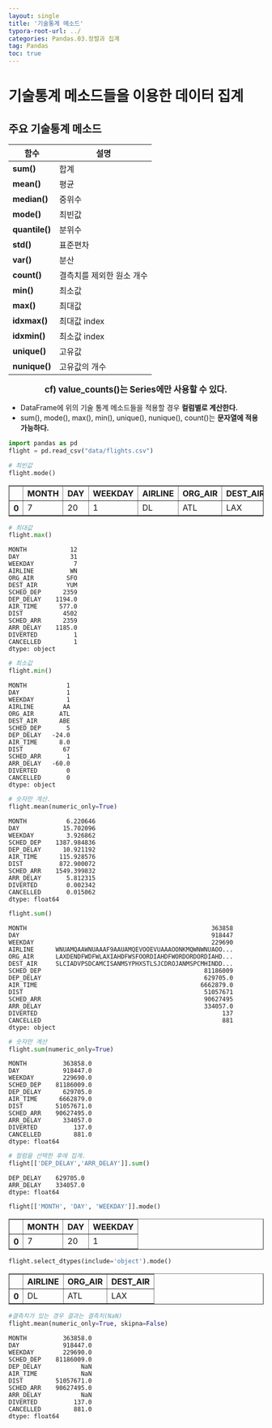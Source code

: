 ```yaml
---
layout: single
title: '기술통계 메소드'
typora-root-url: ../
categories: Pandas.03.정렬과 집계
tag: Pandas
toc: true
---
```


# 기술통계 메소드들을 이용한 데이터 집계

## 주요 기술통계 메소드



|함수|설명|
|-|-|
|**sum()**|합계|
|**mean()**|평균|
|**median()**|중위수|
|**mode()**|최빈값|
|**quantile()**|분위수|
|**std()**|표준편차|
|**var()**|분산|
|**count()**|결측치를 제외한 원소 개수|
|**min()**|최소값|
|**max()**|최대값|
|**idxmax()**|최대값 index|
|**idxmin()**|최소값 index|
|**unique()**|고유값|
|**nunique()**|고유값의 개수|

<center><b style='font-size:1.2em'>cf) value_counts()는 Series에만 사용할 수 있다.</b></center>

- DataFrame에 위의 기술 통계 메소드들을 적용할 경우 **컬럼별로 계산한다.**
- sum(), mode(), max(), min(), unique(), nunique(), count()는 **문자열에 적용가능하다.**

```python
import pandas as pd
flight = pd.read_csv("data/flights.csv")
```




```python
# 최빈값
flight.mode()
```




<div>
<style scoped>
    .dataframe tbody tr th:only-of-type {
        vertical-align: middle;
    }

    .dataframe tbody tr th {
        vertical-align: top;
    }
    
    .dataframe thead th {
        text-align: right;
    }
</style>
<table border="1" class="dataframe">
  <thead>
    <tr style="text-align: right;">
      <th></th>
      <th>MONTH</th>
      <th>DAY</th>
      <th>WEEKDAY</th>
      <th>AIRLINE</th>
      <th>ORG_AIR</th>
      <th>DEST_AIR</th>
      <th>SCHED_DEP</th>
      <th>DEP_DELAY</th>
      <th>AIR_TIME</th>
      <th>DIST</th>
      <th>SCHED_ARR</th>
      <th>ARR_DELAY</th>
      <th>DIVERTED</th>
      <th>CANCELLED</th>
    </tr>
  </thead>
  <tbody>
    <tr>
      <th>0</th>
      <td>7</td>
      <td>20</td>
      <td>1</td>
      <td>DL</td>
      <td>ATL</td>
      <td>LAX</td>
      <td>600</td>
      <td>-3.0</td>
      <td>59.0</td>
      <td>337</td>
      <td>2100</td>
      <td>-9.0</td>
      <td>0</td>
      <td>0</td>
    </tr>
  </tbody>
</table>
</div>




```python
# 최대값
flight.max()
```




    MONTH            12
    DAY              31
    WEEKDAY           7
    AIRLINE          WN
    ORG_AIR         SFO
    DEST_AIR        YUM
    SCHED_DEP      2359
    DEP_DELAY    1194.0
    AIR_TIME      577.0
    DIST           4502
    SCHED_ARR      2359
    ARR_DELAY    1185.0
    DIVERTED          1
    CANCELLED         1
    dtype: object




```python
# 최소값
flight.min()
```




    MONTH           1
    DAY             1
    WEEKDAY         1
    AIRLINE        AA
    ORG_AIR       ATL
    DEST_AIR      ABE
    SCHED_DEP       5
    DEP_DELAY   -24.0
    AIR_TIME      8.0
    DIST           67
    SCHED_ARR       1
    ARR_DELAY   -60.0
    DIVERTED        0
    CANCELLED       0
    dtype: object




```python
# 숫자만 계산.
flight.mean(numeric_only=True)
```




    MONTH           6.220646
    DAY            15.702096
    WEEKDAY         3.926862
    SCHED_DEP    1387.984836
    DEP_DELAY      10.921192
    AIR_TIME      115.928576
    DIST          872.900072
    SCHED_ARR    1549.399832
    ARR_DELAY       5.812315
    DIVERTED        0.002342
    CANCELLED       0.015062
    dtype: float64




```python
flight.sum()
```




    MONTH                                                   363858
    DAY                                                     918447
    WEEKDAY                                                 229690
    AIRLINE      WNUAMQAAWNUAAAF9AAUAMQEVOOEVUAAAOONKMQWNWNUAOO...
    ORG_AIR      LAXDENDFWDFWLAXIAHDFWSFOORDIAHDFWORDORDORDIAHD...
    DEST_AIR     SLCIADVPSDCAMCISANMSYPHXSTLSJCDROJANMSPCMHINDD...
    SCHED_DEP                                             81186009
    DEP_DELAY                                             629705.0
    AIR_TIME                                             6662879.0
    DIST                                                  51057671
    SCHED_ARR                                             90627495
    ARR_DELAY                                             334057.0
    DIVERTED                                                   137
    CANCELLED                                                  881
    dtype: object




```python
# 숫자만 계산
flight.sum(numeric_only=True)
```




    MONTH          363858.0
    DAY            918447.0
    WEEKDAY        229690.0
    SCHED_DEP    81186009.0
    DEP_DELAY      629705.0
    AIR_TIME      6662879.0
    DIST         51057671.0
    SCHED_ARR    90627495.0
    ARR_DELAY      334057.0
    DIVERTED          137.0
    CANCELLED         881.0
    dtype: float64




```python
# 컬럼을 선택한 후에 집계.
flight[['DEP_DELAY','ARR_DELAY']].sum()  
```




    DEP_DELAY    629705.0
    ARR_DELAY    334057.0
    dtype: float64




```python
flight[['MONTH', 'DAY', 'WEEKDAY']].mode()
```




<div>
<style scoped>
    .dataframe tbody tr th:only-of-type {
        vertical-align: middle;
    }

    .dataframe tbody tr th {
        vertical-align: top;
    }
    
    .dataframe thead th {
        text-align: right;
    }
</style>
<table border="1" class="dataframe">
  <thead>
    <tr style="text-align: right;">
      <th></th>
      <th>MONTH</th>
      <th>DAY</th>
      <th>WEEKDAY</th>
    </tr>
  </thead>
  <tbody>
    <tr>
      <th>0</th>
      <td>7</td>
      <td>20</td>
      <td>1</td>
    </tr>
  </tbody>
</table>
</div>




```python
flight.select_dtypes(include='object').mode()
```




<div>
<style scoped>
    .dataframe tbody tr th:only-of-type {
        vertical-align: middle;
    }

    .dataframe tbody tr th {
        vertical-align: top;
    }
    
    .dataframe thead th {
        text-align: right;
    }
</style>
<table border="1" class="dataframe">
  <thead>
    <tr style="text-align: right;">
      <th></th>
      <th>AIRLINE</th>
      <th>ORG_AIR</th>
      <th>DEST_AIR</th>
    </tr>
  </thead>
  <tbody>
    <tr>
      <th>0</th>
      <td>DL</td>
      <td>ATL</td>
      <td>LAX</td>
    </tr>
  </tbody>
</table>
</div>




```python
#결측치가 있는 경우 결과는 결측치(NaN)
flight.mean(numeric_only=True, skipna=False) 
```




    MONTH          363858.0
    DAY            918447.0
    WEEKDAY        229690.0
    SCHED_DEP    81186009.0
    DEP_DELAY           NaN
    AIR_TIME            NaN
    DIST         51057671.0
    SCHED_ARR    90627495.0
    ARR_DELAY           NaN
    DIVERTED          137.0
    CANCELLED         881.0
    dtype: float64

